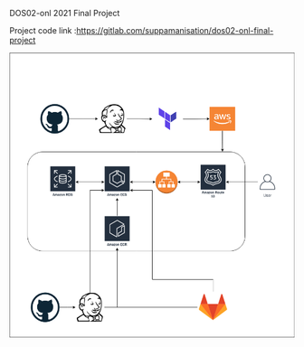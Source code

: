 DOS02-onl 2021 Final Project

Project code link :https://gitlab.com/suppamanisation/dos02-onl-final-project

![Project Scheme](https://github.com/Suppamanisation/DOS02-onl-Final-Project/blob/main/scheme/Untitled%20Diagram(1).png)
